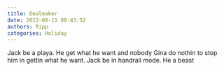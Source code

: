```yaml
---
title: Dealmaker
date: 2022-08-11 08:43:52
authors: Ripp
categories: Holiday
---
```


 Jack be a playa.  He get what he want and nobody Gina do nothin to stop him in gettin what he want.  Jack be in handrail mode.  He a beast